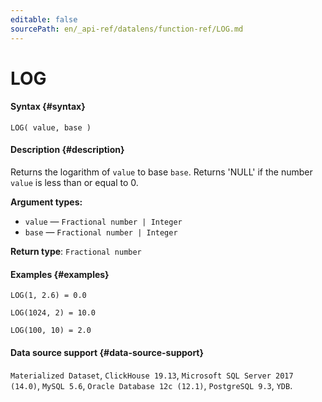 ```yaml
---
editable: false
sourcePath: en/_api-ref/datalens/function-ref/LOG.md
---
```


# LOG



#### Syntax {#syntax}


```
LOG( value, base )
```

#### Description {#description}
Returns the logarithm of `value` to base `base`. Returns 'NULL' if the number `value` is less than or equal to 0.

**Argument types:**
- `value` — `Fractional number | Integer`
- `base` — `Fractional number | Integer`


**Return type**: `Fractional number`

#### Examples {#examples}

```
LOG(1, 2.6) = 0.0
```

```
LOG(1024, 2) = 10.0
```

```
LOG(100, 10) = 2.0
```


#### Data source support {#data-source-support}

`Materialized Dataset`, `ClickHouse 19.13`, `Microsoft SQL Server 2017 (14.0)`, `MySQL 5.6`, `Oracle Database 12c (12.1)`, `PostgreSQL 9.3`, `YDB`.
